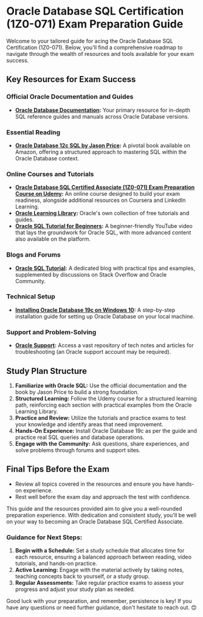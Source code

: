 # Oracle Database SQL Certification (1Z0-071) Exam Preparation Guide

Welcome to your tailored guide for acing the Oracle Database SQL Certification (1Z0-071). Below, you'll find a comprehensive roadmap to navigate through the wealth of resources and tools available for your exam success.

## Key Resources for Exam Success

### Official Oracle Documentation and Guides
- **[Oracle Database Documentation](https://docs.oracle.com/en/database/):** Your primary resource for in-depth SQL reference guides and manuals across Oracle Database versions.

### Essential Reading
- **[Oracle Database 12c SQL by Jason Price](https://www.amazon.com/Oracle-Database-12c-SQL-Jason/dp/0071799354):** A pivotal book available on Amazon, offering a structured approach to mastering SQL within the Oracle Database context.

### Online Courses and Tutorials
- **[Oracle Database SQL Certified Associate (1Z0-071) Exam Preparation Course on Udemy](https://www.udemy.com/course/oracle-database-sql-certified-associate-1z0-071/):** An online course designed to build your exam readiness, alongside additional resources on Coursera and LinkedIn Learning.
- **[Oracle Learning Library](https://apexapps.oracle.com/pls/apex/f?p=44785:1:0):** Oracle's own collection of free tutorials and guides.
- **[Oracle SQL Tutorial for Beginners](https://www.youtube.com/watch?v=JwG8cZVj83g):** A beginner-friendly YouTube video that lays the groundwork for Oracle SQL, with more advanced content also available on the platform.

### Blogs and Forums
- **[Oracle SQL Tutorial](https://www.oracletutorial.com/):** A dedicated blog with practical tips and examples, supplemented by discussions on Stack Overflow and Oracle Community.

### Technical Setup
- **[Installing Oracle Database 19c on Windows 10](https://www.oracle.com/webfolder/technetwork/tutorials/obe/db/19c/r1/Windows_DB_Install_OBE/Installing_Oracle_Db19c_on_Windows.html):** A step-by-step installation guide for setting up Oracle Database on your local machine.

### Support and Problem-Solving
- **[Oracle Support](https://support.oracle.com/):** Access a vast repository of tech notes and articles for troubleshooting (an Oracle support account may be required).

## Study Plan Structure

1. **Familiarize with Oracle SQL:** Use the official documentation and the book by Jason Price to build a strong foundation.
2. **Structured Learning:** Follow the Udemy course for a structured learning path, reinforcing each section with practical examples from the Oracle Learning Library.
3. **Practice and Review:** Utilize the tutorials and practice exams to test your knowledge and identify areas that need improvement.
4. **Hands-On Experience:** Install Oracle Database 19c as per the guide and practice real SQL queries and database operations.
5. **Engage with the Community:** Ask questions, share experiences, and solve problems through forums and support sites.

## Final Tips Before the Exam

- Review all topics covered in the resources and ensure you have hands-on experience.
- Rest well before the exam day and approach the test with confidence.

This guide and the resources provided aim to give you a well-rounded preparation experience. With dedication and consistent study, you'll be well on your way to becoming an Oracle Database SQL Certified Associate.

### Guidance for Next Steps:

1. **Begin with a Schedule:** Set a study schedule that allocates time for each resource, ensuring a balanced approach between reading, video tutorials, and hands-on practice.
2. **Active Learning:** Engage with the material actively by taking notes, teaching concepts back to yourself, or a study group.
3. **Regular Assessments:** Take regular practice exams to assess your progress and adjust your study plan as needed.

Good luck with your preparation, and remember, persistence is key! If you have any questions or need further guidance, don't hesitate to reach out. 😊
